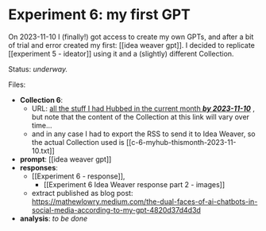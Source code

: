 # Experiment 6: my first GPT

On 2023-11-10 I (finally!) got access to create my own GPTs, and after a bit of trial and error created my first: [[idea weaver gpt]]. I decided to replicate [[experiment 5 - ideator]] using it and a (slightly) different Collection. 

Status: *underway.*

Files:

* **Collection 6**: 
	* URL: [all the stuff I had Hubbed in the current month ***by 2023-11-10***](https://myhub.ai/@mathewlowry/?quality=all&types=like&types=do&types=think&timeframe=this_month) , but note that the content of the Collection at this link will vary over time...
	* and in any case I had to export the RSS to send it to Idea Weaver, so the actual Collection used is [[c-6-myhub-thismonth-2023-11-10.txt]] 
* **prompt**: [[idea weaver gpt]]
* **responses**: 
	* [[Experiment 6 - response]], 
		* [[Experiment 6 Idea Weaver response part 2 - images]] 
	* extract published as blog post: https://mathewlowry.medium.com/the-dual-faces-of-ai-chatbots-in-social-media-according-to-my-gpt-4820d37d4d3d
* **analysis**:  *to be done*